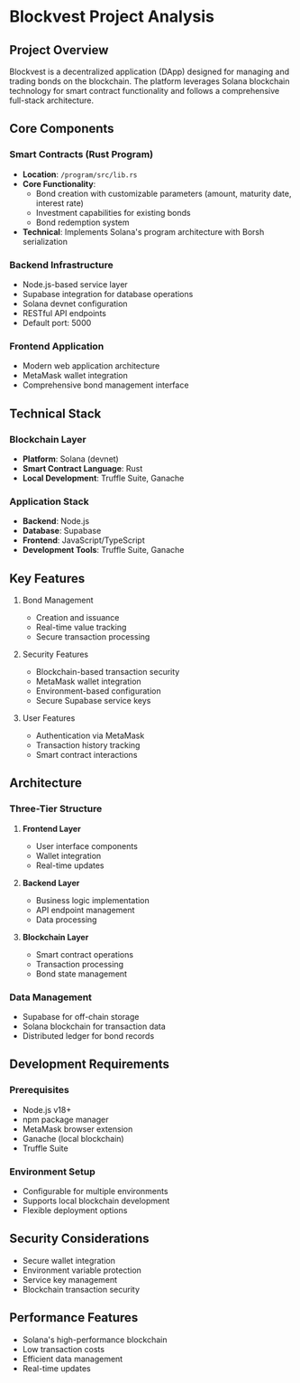 # Blockvest Project Analysis

## Project Overview
Blockvest is a decentralized application (DApp) designed for managing and trading bonds on the blockchain. The platform leverages Solana blockchain technology for smart contract functionality and follows a comprehensive full-stack architecture.

## Core Components

### Smart Contracts (Rust Program)
- **Location**: `/program/src/lib.rs`
- **Core Functionality**:
  - Bond creation with customizable parameters (amount, maturity date, interest rate)
  - Investment capabilities for existing bonds
  - Bond redemption system
- **Technical**: Implements Solana's program architecture with Borsh serialization

### Backend Infrastructure
- Node.js-based service layer
- Supabase integration for database operations
- Solana devnet configuration
- RESTful API endpoints
- Default port: 5000

### Frontend Application
- Modern web application architecture
- MetaMask wallet integration
- Comprehensive bond management interface

## Technical Stack

### Blockchain Layer
- **Platform**: Solana (devnet)
- **Smart Contract Language**: Rust
- **Local Development**: Truffle Suite, Ganache

### Application Stack
- **Backend**: Node.js
- **Database**: Supabase
- **Frontend**: JavaScript/TypeScript
- **Development Tools**: Truffle Suite, Ganache

## Key Features
1. Bond Management
   - Creation and issuance
   - Real-time value tracking
   - Secure transaction processing

2. Security Features
   - Blockchain-based transaction security
   - MetaMask wallet integration
   - Environment-based configuration
   - Secure Supabase service keys

3. User Features
   - Authentication via MetaMask
   - Transaction history tracking
   - Smart contract interactions

## Architecture

### Three-Tier Structure
1. **Frontend Layer**
   - User interface components
   - Wallet integration
   - Real-time updates

2. **Backend Layer**
   - Business logic implementation
   - API endpoint management
   - Data processing

3. **Blockchain Layer**
   - Smart contract operations
   - Transaction processing
   - Bond state management

### Data Management
- Supabase for off-chain storage
- Solana blockchain for transaction data
- Distributed ledger for bond records

## Development Requirements

### Prerequisites
- Node.js v18+
- npm package manager
- MetaMask browser extension
- Ganache (local blockchain)
- Truffle Suite

### Environment Setup
- Configurable for multiple environments
- Supports local blockchain development
- Flexible deployment options

## Security Considerations
- Secure wallet integration
- Environment variable protection
- Service key management
- Blockchain transaction security

## Performance Features
- Solana's high-performance blockchain
- Low transaction costs
- Efficient data management
- Real-time updates
